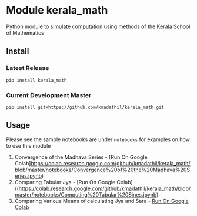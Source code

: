 # Module kerala_math
Python module to simulate computation using methods of the Kerala School of Mathematics

## Install
### Latest Release
`pip install kerala_math`

### Current Development Master
`pip install git+https://github.com/kmadathil/kerala_math.git`

## Usage
Please see the sample notebooks are under `notebooks` for examples on how to use this module
1. Convergence of the Madhava Series - [Run On Google Colab]https://colab.research.google.com/github/kmadathil/kerala_math/blob/master/notebooks/Convergence%20of%20the%20Madhava%20Series.ipynb)
2. Comparing Tabular Jya - [Run On Google Colab]((https://colab.research.google.com/github/kmadathil/kerala_math/blob/master/notebooks/Computing%20Tabular%20Sines.ipynb)
3. Comparing Various Means of calculating Jya and Sara - [Run On Google Colab](https://colab.research.google.com/github/kmadathil/kerala_math/blob/master/notebooks/Jya%20Series.ipynb)
